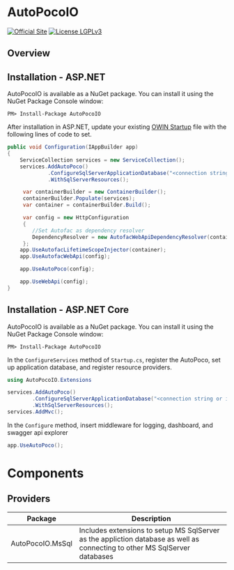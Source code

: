 # AutoPocoIO

[![Official Site](https://img.shields.io/badge/site-autopoco.io-blue.svg)](http://autopoco.io) [![License LGPLv3](https://img.shields.io/badge/license-LGPLv3-green.svg)](http://www.gnu.org/licenses/lgpl-3.0.html)

## Overview

## Installation - ASP.NET
AutoPocoIO is available as a NuGet package. You can install it using the NuGet Package Console window:

```
PM> Install-Package AutoPocoIO
```
After installation in ASP.NET, update your existing [OWIN Startup](http://www.asp.net/aspnet/overview/owin-and-katana/owin-startup-class-detection) file with the following lines of code to set.

```csharp
public void Configuration(IAppBuilder app)
{
    ServiceCollection services = new ServiceCollection();
    services.AddAutoPoco()
             .ConfigureSqlServerApplicationDatabase("<connection string or its name>")
             .WithSqlServerResources();

     var containerBuilder = new ContainerBuilder();
     containerBuilder.Populate(services);
     var container = containerBuilder.Build();

     var config = new HttpConfiguration
     {
        //Set Autofac as dependency resolver
        DependencyResolver = new AutofacWebApiDependencyResolver(container)
     };
    app.UseAutofacLifetimeScopeInjector(container);
    app.UseAutofacWebApi(config);

    app.UseAutoPoco(config);

    app.UseWebApi(config); 
}
```
## Installation - ASP.NET Core
AutoPocoIO is available as a NuGet package. You can install it using the NuGet Package Console window:

```
PM> Install-Package AutoPocoIO
```
 In the `ConfigureServices` method of `Startup.cs`, register the AutoPoco, set up application database, and register resource providers.

```csharp
using AutoPocoIO.Extensions
```

```csharp
services.AddAutoPoco()
        .ConfigureSqlServerApplicationDatabase("<connection string or its name>")
        .WithSqlServerResources();
services.AddMvc();
```
In the `Configure` method, insert middleware for logging, dashboard, and swagger api explorer

```csharp
app.UseAutoPoco();
```

# Components #
## Providers ##
|Package|Description|
|---------|-----------|
|AutoPocoIO.MsSql|Includes extensions to setup MS SqlServer as the appliction database as well as connecting to other MS SqlServer databases|
